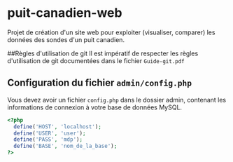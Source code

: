 puit-canadien-web
=================

Projet de création d'un site web pour exploiter (visualiser, comparer) les données des sondes d'un puit canadien.

##Règles d'utilisation de git
Il est impératif de respecter les règles d'utilisation de git documentées dans le fichier `Guide-git.pdf`

## Configuration du fichier `admin/config.php`
Vous devez avoir un fichier `config.php` dans le dossier admin, contenant les informations de connexion à votre base de données MySQL.

```php
<?php
  define('HOST', 'localhost');
  define('USER', 'user');
  define('PASS', 'mdp');
  define('BASE', 'nom_de_la_base');
?>
```